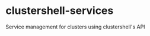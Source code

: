 clustershell-services
=====================

Service management for clusters using clustershell's API